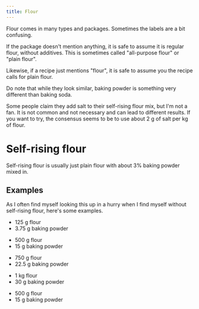```yaml
---
title: Flour
---
```


Flour comes in many types and packages. Sometimes the labels are a bit
confusing.

If the package doesn't mention anything, it is safe to assume it is regular
flour, without additives. This is sometimes called "all-purpose flour" or "plain
flour".

Likewise, if a recipe just mentions "flour", it is safe to assume you the recipe
calls for plain flour.

Do note that while they look similar, baking powder is something very different
than baking soda.

Some people claim they add salt to their self-rising flour mix, but I'm not a
fan. It is not common and not necessary and can lead to different results. If
you want to try, the consensus seems to be to use about 2 g of salt per kg of
flour.

# Self-rising flour

Self-rising flour is usually just plain flour with about 3% baking powder mixed
in.

## Examples

As I often find myself looking this up in a hurry when I find myself without
self-rising flour, here's some examples.

- 125 g flour
- 3.75 g baking powder
<!-- -->
- 500 g flour
- 15 g baking powder
<!-- -->
- 750 g flour
- 22.5 g baking powder
<!-- -->
- 1 kg flour
- 30 g baking powder
<!-- -->
- 500 g flour
- 15 g baking powder
